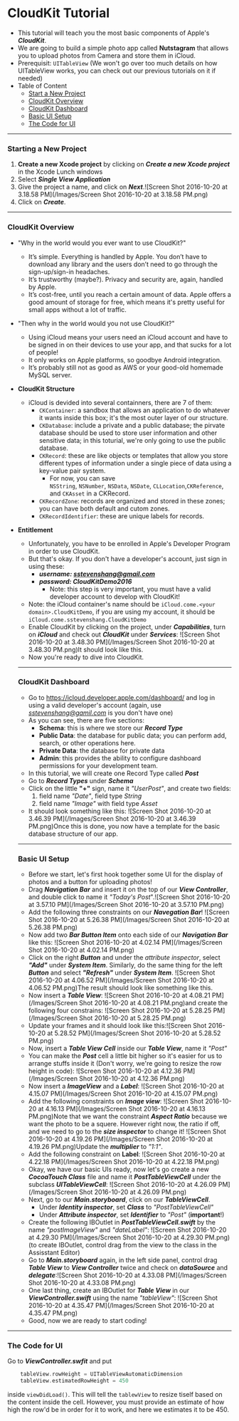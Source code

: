# CloudKit Tutorial

- This tutorial will teach you the most basic components of Apple's ***CloudKit***.
- We are going to build a simple photo app called **Nutstagram** that allows you to upload photos from Camera and store them in iCloud.
- Prerequisit: `UITableView` (We won't go over too much details on how UITableView works, you can check out our previous tutorials on it if needed)
- Table of Content
  - [Start a New Project](#starting-a-new-project)
  - [CloudKit Overview](#cloudkit-overview)
  - [CloudKit Dashboard](#cloudkit-dashboard)
  - [Basic UI Setup](#basic-ui-setup)
  - [The Code for UI](#the-code-for-ui)

---

### Starting a New Project

1. **Create a new Xcode project** by clicking on ***Create a new Xcode project*** in the Xcode Lunch windows
2. Select ***Single View Application***
3. Give the project a name, and click on ***Next***.![Screen Shot 2016-10-20 at 3.18.58 PM](/Images/Screen Shot 2016-10-20 at 3.18.58 PM.png)
4. Click on ***Create***.

---

### CloudKit Overview

- "Why in the world would you ever want to use CloudKit?"

  - It’s simple. Everything is handled by Apple. You don’t have to download any library and the users don’t need to go through the sign-up/sign-in headaches.
  - It’s trustworthy (maybe?). Privacy and security are, again, handled by Apple.
  - It’s cost-free, until you reach a certain amount of data. Apple offers a good amount of storage for free, which means it's pretty useful for small apps without a lot of traffic.

- "Then why in the world would you not use CloudKit?"

  - Using iCloud means your users need an iCloud account and have to be signed in on  their devices to use your app, and that sucks for a lot of people!
  - It only works on Apple platforms, so goodbye Android integration.
  - It’s probably still not as good as AWS or your good-old homemade MySQL server.

- **CloudKit Structure**

  - iCloud is devided into several containners, there are 7 of them:
    - `CKContainer`: a sandbox that allows an application to do whatever it wants inside this box; it's the most outer layer of our structure.
    - `CKDatabase`: include a private and a public database; the pirvate database should be used to store user information and other sensitive data; in this toturial, we're only going to use the public database.
    - `CKRecord`: these are like objects or templates that allow you store different types of information under a single piece of data using a key-value pair system.
      - For now, you can save `NSString`, `NSNumber`, `NSData`, `NSDate`, `CLLocation`,`CKReference`, and `CKAsset` in a CKRecord.
    - `CKRecordZone`: records are organized and stored in these zones; you can have both default and cutom zones.
    - `CKRecordIdentifier`: these are unique labels for records.

- **Entitlement**

  - Unfortunately, you have to be enrolled in Apple's Developer Program in order to use CloudKit.
  - But that's okay. If you don't have a developer's account, just sign in using these:
    - ***username: sstevenshang@gmail.com***
    - ***password: CloudKitDemo2016***
      - Note: this step is very important, you must have a valid developer account to develop with CloudKit!
  - Note: the iCloud container's name should be `iCloud.come.<your domain>.CloudKitDemo`, if you are using my account, it should be `iCloud.come.sstevenshang.CloudKitDemo`
  - Enable CloudKit by clicking on the project, under ***Capabilities***, turn on ***iCloud*** and check out ***CloudKit*** under ***Services***:  ![Screen Shot 2016-10-20 at 3.48.30 PM](/Images/Screen Shot 2016-10-20 at 3.48.30 PM.png)It should look like this.
  - Now you're ready to dive into CloudKit.

  ---

  ### CloudKit Dashboard

  - Go to https://icloud.developer.apple.com/dashboard/ and log in using a valid developer's account (again, use *sstevenshang@gamil.com* is you don't have one)
  - As you can see, there are five sections:
    - **Schema**: this is where we store our ***Record Type***
    - **Public Data**: the database for public data; you can perform add, search, or other operations here.
    - **Private Data**: the database for private data
    - **Admin**: this provides the ability to configure dashboard permissions for your development team.
  - In this tutorial, we will create one Record Type called ***Post***
  - Go to ***Record Types*** under ***Schema***
  - Click on the little **"+"** sign, name it *"UserPost"*, and create two fields:
    1. field name *"Date"*, field type *String*
    2. field name *"Image"* with field type *Asset*
  - It should look something like this:  ![Screen Shot 2016-10-20 at 3.46.39 PM](/Images/Screen Shot 2016-10-20 at 3.46.39 PM.png)Once this is done, you now have a template for the basic database structure of our app.

  ---

  ### Basic UI Setup 

  - Before we start, let's first hook together some UI for the display of photos and a button for uploading photos! 
  - Drag ***Navigation Bar*** and insert it on the top of our ***View Controller***, and double click to name it *"Today's Post*".![Screen Shot 2016-10-20 at 3.57.10 PM](/Images/Screen Shot 2016-10-20 at 3.57.10 PM.png) 
  - Add the following three constraints on our ***Navegation Bar***! ![Screen Shot 2016-10-20 at 5.26.38 PM](/Images/Screen Shot 2016-10-20 at 5.26.38 PM.png)
  - Now add two ***Bar Button Item*** onto each side of our ***Navigation Bar*** like this: ![Screen Shot 2016-10-20 at 4.02.14 PM](/Images/Screen Shot 2016-10-20 at 4.02.14 PM.png)
  -  Click on the right ***Button*** and under the *attribute inspector*, select ***"Add"*** under ***System Item***. Similarly, do the same thing for the left ***Button*** and select ***"Refresh"*** under ***System Item***.  ![Screen Shot 2016-10-20 at 4.06.52 PM](/Images/Screen Shot 2016-10-20 at 4.06.52 PM.png)The result should look like something like this.
  - Now insert a ***Table View***: ![Screen Shot 2016-10-20 at 4.08.21 PM](/Images/Screen Shot 2016-10-20 at 4.08.21 PM.png)and create the following four constrains: ![Screen Shot 2016-10-20 at 5.28.25 PM](/Images/Screen Shot 2016-10-20 at 5.28.25 PM.png)
  - Update your frames and it should look like this:![Screen Shot 2016-10-20 at 5.28.52 PM](/Images/Screen Shot 2016-10-20 at 5.28.52 PM.png)
  - Now, insert a ***Table View Cell*** inside our ***Table View***, name it *"Post"*
  - You can make the ***Post*** cell a little bit higher so it's easier for us to arrange stuffs inside it (Don't worry, we're going to resize the row height in code):  ![Screen Shot 2016-10-20 at 4.12.36 PM](/Images/Screen Shot 2016-10-20 at 4.12.36 PM.png)
  - Now insert a ***ImageView*** and a ***Label***:  ![Screen Shot 2016-10-20 at 4.15.07 PM](/Images/Screen Shot 2016-10-20 at 4.15.07 PM.png)
  - Add the following constraints on ***Image view***: ![Screen Shot 2016-10-20 at 4.16.13 PM](/Images/Screen Shot 2016-10-20 at 4.16.13 PM.png)Note that we want the constraint ***Aspect Ratio*** because we want the photo to be a squere. However right now, the ratio if off, and we need to go to the ***size inspector*** to change it!  ![Screen Shot 2016-10-20 at 4.19.26 PM](/Images/Screen Shot 2016-10-20 at 4.19.26 PM.png)Update the ***multiplier*** to *"1:1"*.
  - Add the following constraint on **Label**:  ![Screen Shot 2016-10-20 at 4.22.18 PM](/Images/Screen Shot 2016-10-20 at 4.22.18 PM.png)
  - Okay, we have our basic UIs ready, now let's go create a new ***CocoaTouch Class*** file and name it ***PostTableViewCell*** under the subclass ***UITableViewCell***: ![Screen Shot 2016-10-20 at 4.26.09 PM](/Images/Screen Shot 2016-10-20 at 4.26.09 PM.png)
  - Next, go to our ***Main.storyboard***, click on our ***TableViewCell***. 
    - Under ***Identity inspector***, set ***Class*** to *"PostTableViewCell"*
    - Under ***Attribute inspector***, set ***Identifier*** to *"Post"* (**important**!)
  - Create the following IBOutlet in ***PostTableViewCell.swift*** by the name *"postImageView"* and *"dateLabel"*: ![Screen Shot 2016-10-20 at 4.29.30 PM](/Images/Screen Shot 2016-10-20 at 4.29.30 PM.png)(to create IBOutlet, control drag from the view to the class in the Assisstant Editor)
  - Go to ***Main.storyboard*** again, in the left side panel, control drag ***Table View*** to ***View Controller*** twice and check on ***dataSource*** and ***delegate***:![Screen Shot 2016-10-20 at 4.33.08 PM](/Images/Screen Shot 2016-10-20 at 4.33.08 PM.png)
  - One last thing, create an IBOutlet for ***Table View*** in our ***ViewController.swift*** using the name *"tableView"*:  ![Screen Shot 2016-10-20 at 4.35.47 PM](/Images/Screen Shot 2016-10-20 at 4.35.47 PM.png)
  - Good, now we are ready to start coding!

---

### The Code for UI

Go to ***ViewController.swfit*** and put 

```swift
    tableView.rowHeight = UITableViewAutomaticDimension
    tableView.estimatedRowHeight = 450
```
inside `viewDidLoad()`. This will tell the `tablewView` to resize tiself based on the content inside the cell. However, you must provide an estimate of how high the row'd be in order for it to work, and here we estimates it to be 450.